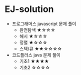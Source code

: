 # EJ-solution
* 프로그래머스 javascript 문제 풀이
    * 완전탐색 ★☆☆☆
    * 해시 ★☆☆☆
    * 정렬 ★☆☆☆
    * 스택/큐 ★★☆☆☆☆
* 코드플러스 java 문제 풀이
    * 기초1 ★★★★
    * 기초2 ☆☆☆☆